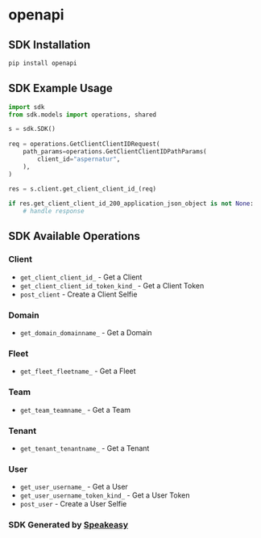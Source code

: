 # openapi

<!-- Start SDK Installation -->
## SDK Installation

```bash
pip install openapi
```
<!-- End SDK Installation -->

## SDK Example Usage
<!-- Start SDK Example Usage -->
```python
import sdk
from sdk.models import operations, shared

s = sdk.SDK()
    
req = operations.GetClientClientIDRequest(
    path_params=operations.GetClientClientIDPathParams(
        client_id="aspernatur",
    ),
)
    
res = s.client.get_client_client_id_(req)

if res.get_client_client_id_200_application_json_object is not None:
    # handle response
```
<!-- End SDK Example Usage -->

<!-- Start SDK Available Operations -->
## SDK Available Operations

### Client

* `get_client_client_id_` - Get a Client
* `get_client_client_id_token_kind_` - Get a Client Token
* `post_client` - Create a Client Selfie

### Domain

* `get_domain_domainname_` - Get a Domain

### Fleet

* `get_fleet_fleetname_` - Get a Fleet

### Team

* `get_team_teamname_` - Get a Team

### Tenant

* `get_tenant_tenantname_` - Get a Tenant

### User

* `get_user_username_` - Get a User
* `get_user_username_token_kind_` - Get a User Token
* `post_user` - Create a User Selfie

<!-- End SDK Available Operations -->

### SDK Generated by [Speakeasy](https://docs.speakeasyapi.dev/docs/using-speakeasy/client-sdks)
